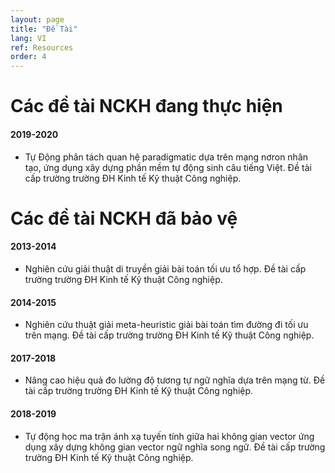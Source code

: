 ```yaml
---
layout: page
title: "Đề Tài"
lang: VI
ref: Resources
order: 4
---
```

# Các đề tài NCKH đang thực hiện

#### 2019-2020
* Tự Động phân tách quan hệ paradigmatic dựa trên mạng nơron nhân tạo, ứng dụng xây dựng phần mềm tự động sinh câu tiếng Việt. Đề tài cấp trường trường ĐH Kinh tế Kỹ thuật Công nghiệp.

# Các đề tài NCKH đã bảo vệ

#### 2013-2014
* Nghiên cứu giải thuật di truyền giải bài toán tối ưu tổ hợp. Đề tài cấp trường trường ĐH Kinh tế Kỹ thuật Công nghiệp.

#### 2014-2015
* Nghiên cứu thuật giải meta-heuristic giải bài toán tìm đường đi tối ưu trên mạng. Đề tài cấp trường trường ĐH Kinh tế Kỹ thuật Công nghiệp. 

#### 2017-2018
* Nâng cao hiệu quả đo lường độ tương tự ngữ nghĩa dựa trên mạng từ. Đề tài cấp trường trường ĐH Kinh tế Kỹ thuật Công nghiệp.

#### 2018-2019
* Tự động học ma trận ánh xạ tuyến tính giữa hai không gian vector ứng dụng xây dựng không gian vector ngữ nghĩa song ngữ. Đề tài cấp trường trường ĐH Kinh tế Kỹ thuật Công nghiệp.

